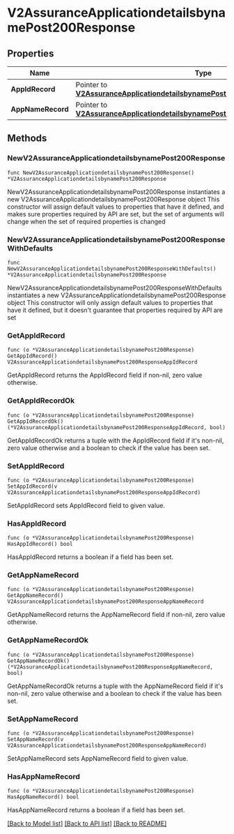 # V2AssuranceApplicationdetailsbynamePost200Response

## Properties

Name | Type | Description | Notes
------------ | ------------- | ------------- | -------------
**AppIdRecord** | Pointer to [**V2AssuranceApplicationdetailsbynamePost200ResponseAppIdRecord**](V2AssuranceApplicationdetailsbynamePost200ResponseAppIdRecord.md) |  | [optional] 
**AppNameRecord** | Pointer to [**V2AssuranceApplicationdetailsbynamePost200ResponseAppNameRecord**](V2AssuranceApplicationdetailsbynamePost200ResponseAppNameRecord.md) |  | [optional] 

## Methods

### NewV2AssuranceApplicationdetailsbynamePost200Response

`func NewV2AssuranceApplicationdetailsbynamePost200Response() *V2AssuranceApplicationdetailsbynamePost200Response`

NewV2AssuranceApplicationdetailsbynamePost200Response instantiates a new V2AssuranceApplicationdetailsbynamePost200Response object
This constructor will assign default values to properties that have it defined,
and makes sure properties required by API are set, but the set of arguments
will change when the set of required properties is changed

### NewV2AssuranceApplicationdetailsbynamePost200ResponseWithDefaults

`func NewV2AssuranceApplicationdetailsbynamePost200ResponseWithDefaults() *V2AssuranceApplicationdetailsbynamePost200Response`

NewV2AssuranceApplicationdetailsbynamePost200ResponseWithDefaults instantiates a new V2AssuranceApplicationdetailsbynamePost200Response object
This constructor will only assign default values to properties that have it defined,
but it doesn't guarantee that properties required by API are set

### GetAppIdRecord

`func (o *V2AssuranceApplicationdetailsbynamePost200Response) GetAppIdRecord() V2AssuranceApplicationdetailsbynamePost200ResponseAppIdRecord`

GetAppIdRecord returns the AppIdRecord field if non-nil, zero value otherwise.

### GetAppIdRecordOk

`func (o *V2AssuranceApplicationdetailsbynamePost200Response) GetAppIdRecordOk() (*V2AssuranceApplicationdetailsbynamePost200ResponseAppIdRecord, bool)`

GetAppIdRecordOk returns a tuple with the AppIdRecord field if it's non-nil, zero value otherwise
and a boolean to check if the value has been set.

### SetAppIdRecord

`func (o *V2AssuranceApplicationdetailsbynamePost200Response) SetAppIdRecord(v V2AssuranceApplicationdetailsbynamePost200ResponseAppIdRecord)`

SetAppIdRecord sets AppIdRecord field to given value.

### HasAppIdRecord

`func (o *V2AssuranceApplicationdetailsbynamePost200Response) HasAppIdRecord() bool`

HasAppIdRecord returns a boolean if a field has been set.

### GetAppNameRecord

`func (o *V2AssuranceApplicationdetailsbynamePost200Response) GetAppNameRecord() V2AssuranceApplicationdetailsbynamePost200ResponseAppNameRecord`

GetAppNameRecord returns the AppNameRecord field if non-nil, zero value otherwise.

### GetAppNameRecordOk

`func (o *V2AssuranceApplicationdetailsbynamePost200Response) GetAppNameRecordOk() (*V2AssuranceApplicationdetailsbynamePost200ResponseAppNameRecord, bool)`

GetAppNameRecordOk returns a tuple with the AppNameRecord field if it's non-nil, zero value otherwise
and a boolean to check if the value has been set.

### SetAppNameRecord

`func (o *V2AssuranceApplicationdetailsbynamePost200Response) SetAppNameRecord(v V2AssuranceApplicationdetailsbynamePost200ResponseAppNameRecord)`

SetAppNameRecord sets AppNameRecord field to given value.

### HasAppNameRecord

`func (o *V2AssuranceApplicationdetailsbynamePost200Response) HasAppNameRecord() bool`

HasAppNameRecord returns a boolean if a field has been set.


[[Back to Model list]](../README.md#documentation-for-models) [[Back to API list]](../README.md#documentation-for-api-endpoints) [[Back to README]](../README.md)


